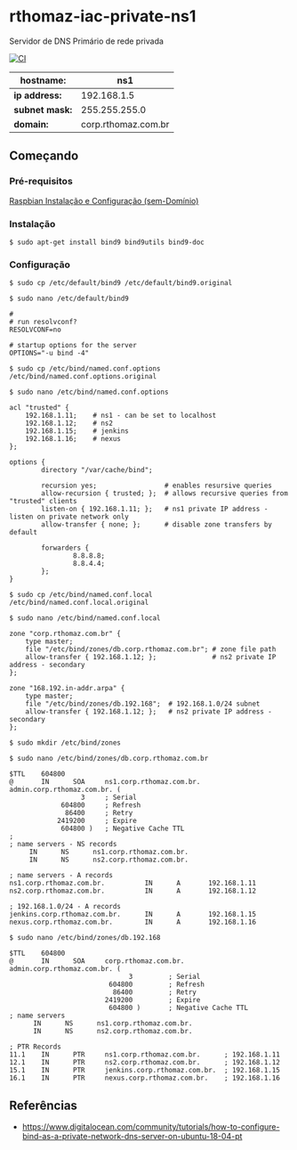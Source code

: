 # rthomaz-iac-private-ns1

Servidor de DNS Primário de rede privada

[![CI](https://github.com/rthomaz-iac/rthomaz-iac-private-ns1/workflows/CI/badge.svg)](https://github.com/rthomaz-iac/rthomaz-iac-private-ns1/actions?query=workflow%3ACI)

|**hostname:**|ns1|
|---|---|
|**ip address:**|192.168.1.5|
|**subnet mask:**|255.255.255.0|
|**domain:**|corp.rthomaz.com.br|

## Começando

### Pré-requisitos

[Raspbian Instalação e Configuração (sem-Domínio)](https://github.com/rthomaz-iac/rthomaz-iac-wiki/wiki/Raspbian-Instala%C3%A7%C3%A3o-e-Configura%C3%A7%C3%A3o-(sem-Dom%C3%ADnio))

### Instalação

`$ sudo apt-get install bind9 bind9utils bind9-doc`

### Configuração

`$ sudo cp /etc/default/bind9 /etc/default/bind9.original`

`$ sudo nano /etc/default/bind9`

    #
    # run resolvconf?
    RESOLVCONF=no
    
    # startup options for the server
    OPTIONS="-u bind -4"
    
`$ sudo cp /etc/bind/named.conf.options /etc/bind/named.conf.options.original`

`$ sudo nano /etc/bind/named.conf.options`

    acl "trusted" {
        192.168.1.11;    # ns1 - can be set to localhost
        192.168.1.12;    # ns2
        192.168.1.15;    # jenkins
        192.168.1.16;    # nexus
    };

    options {
            directory "/var/cache/bind";
                    
            recursion yes;                 # enables resursive queries
            allow-recursion { trusted; };  # allows recursive queries from "trusted" clients
            listen-on { 192.168.1.11; };   # ns1 private IP address - listen on private network only
            allow-transfer { none; };      # disable zone transfers by default
    
            forwarders {
                    8.8.8.8;
                    8.8.4.4;
            };
    }
    
`$ sudo cp /etc/bind/named.conf.local /etc/bind/named.conf.local.original`

`$ sudo nano /etc/bind/named.conf.local`

    zone "corp.rthomaz.com.br" {
        type master;
        file "/etc/bind/zones/db.corp.rthomaz.com.br"; # zone file path
        allow-transfer { 192.168.1.12; };              # ns2 private IP address - secondary
    };
    
    zone "168.192.in-addr.arpa" {
        type master;
        file "/etc/bind/zones/db.192.168";  # 192.168.1.0/24 subnet
        allow-transfer { 192.168.1.12; };   # ns2 private IP address - secondary
    };
    
`$ sudo mkdir /etc/bind/zones`

`$ sudo nano /etc/bind/zones/db.corp.rthomaz.com.br`

    $TTL    604800
    @       IN      SOA     ns1.corp.rthomaz.com.br. admin.corp.rthomaz.com.br. (
                      3     ; Serial
                 604800     ; Refresh
                  86400     ; Retry
                2419200     ; Expire
                 604800 )   ; Negative Cache TTL
    ;
    ; name servers - NS records
         IN      NS      ns1.corp.rthomaz.com.br.
         IN      NS      ns2.corp.rthomaz.com.br.
    
    ; name servers - A records
    ns1.corp.rthomaz.com.br.          IN      A       192.168.1.11
    ns2.corp.rthomaz.com.br.          IN      A       192.168.1.12
    
    ; 192.168.1.0/24 - A records
    jenkins.corp.rthomaz.com.br.      IN      A       192.168.1.15
    nexus.corp.rthomaz.com.br.        IN      A       192.168.1.16
    
`$ sudo nano /etc/bind/zones/db.192.168`

    $TTL    604800
    @       IN      SOA     corp.rthomaz.com.br. admin.corp.rthomaz.com.br. (
                                  3         ; Serial
                             604800         ; Refresh
                              86400         ; Retry
                            2419200         ; Expire
                             604800 )       ; Negative Cache TTL
    ; name servers
          IN      NS      ns1.corp.rthomaz.com.br.
          IN      NS      ns2.corp.rthomaz.com.br.
    
    ; PTR Records
    11.1    IN      PTR     ns1.corp.rthomaz.com.br.      ; 192.168.1.11
    12.1    IN      PTR     ns2.corp.rthomaz.com.br.      ; 192.168.1.12
    15.1    IN      PTR     jenkins.corp.rthomaz.com.br.  ; 192.168.1.15
    16.1    IN      PTR     nexus.corp.rthomaz.com.br.    ; 192.168.1.16
    
## Referências

- https://www.digitalocean.com/community/tutorials/how-to-configure-bind-as-a-private-network-dns-server-on-ubuntu-18-04-pt
